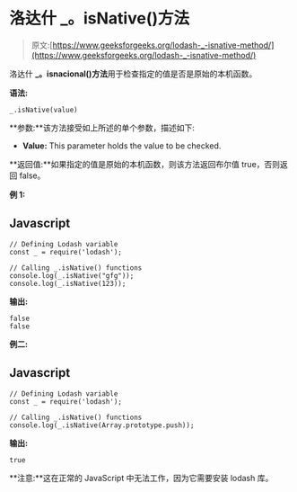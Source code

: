 # 洛达什 _。isNative()方法

> 原文:[https://www.geeksforgeeks.org/lodash-_-isnative-method/](https://www.geeksforgeeks.org/lodash-_-isnative-method/)

洛达什 **_。isnacional()方法**用于检查指定的值是否是原始的本机函数。

**语法:**

```
_.isNative(value)

```

**参数:**该方法接受如上所述的单个参数，描述如下:

*   **Value:** This parameter holds the value to be checked.

**返回值:**如果指定的值是原始的本机函数，则该方法返回布尔值 true，否则返回 false。

**例 1:**

## Javascript

```
// Defining Lodash variable
const _ = require('lodash');

// Calling _.isNative() functions
console.log(_.isNative("gfg"));
console.log(_.isNative(123));
```

**输出:**

```
false
false

```

**例二:**

## Javascript

```
// Defining Lodash variable
const _ = require('lodash');

// Calling _.isNative() functions
console.log(_.isNative(Array.prototype.push));
```

**输出:**

```
true

```

**注意:**这在正常的 JavaScript 中无法工作，因为它需要安装 lodash 库。